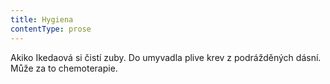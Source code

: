 ```yaml
---
title: Hygiena
contentType: prose
---
```


<section>

Akiko Ikedaová si čistí zuby. Do umyvadla plive krev z podrážděných dásní. Může za to chemoterapie.

</section>
